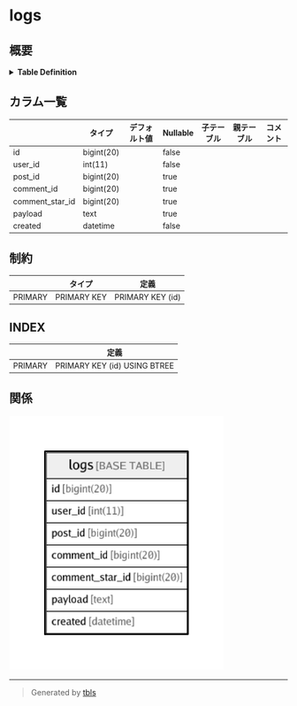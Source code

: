 # logs

## 概要

<details>
<summary><strong>Table Definition</strong></summary>

```sql
CREATE TABLE `logs` (
  `id` bigint(20) NOT NULL AUTO_INCREMENT,
  `user_id` int(11) NOT NULL,
  `post_id` bigint(20) DEFAULT NULL,
  `comment_id` bigint(20) DEFAULT NULL,
  `comment_star_id` bigint(20) DEFAULT NULL,
  `payload` text,
  `created` datetime NOT NULL,
  PRIMARY KEY (`id`)
) ENGINE=InnoDB DEFAULT CHARSET=latin1
```

</details>

## カラム一覧

|                 | タイプ        | デフォルト値       | Nullable | 子テーブル      | 親テーブル      | コメント     |
| --------------- | ---------- | ------------ | -------- | ---------- | ---------- | -------- |
| id              | bigint(20) |              | false    |            |            |          |
| user_id         | int(11)    |              | false    |            |            |          |
| post_id         | bigint(20) |              | true     |            |            |          |
| comment_id      | bigint(20) |              | true     |            |            |          |
| comment_star_id | bigint(20) |              | true     |            |            |          |
| payload         | text       |              | true     |            |            |          |
| created         | datetime   |              | false    |            |            |          |

## 制約

|         | タイプ         | 定義               |
| ------- | ----------- | ---------------- |
| PRIMARY | PRIMARY KEY | PRIMARY KEY (id) |

## INDEX

|         | 定義                           |
| ------- | ---------------------------- |
| PRIMARY | PRIMARY KEY (id) USING BTREE |

## 関係

![er](logs.png)

---

> Generated by [tbls](https://github.com/k1LoW/tbls)
